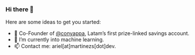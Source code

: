 ### Hi there 👋

Here are some ideas to get you started:

- 🔭 Co-Founder of [@conyappa](https://github.com/conyappa), Latam’s first prize-linked savings account.
- 🌱 I’m currently into machine learning.
- 📫 Contact me: ariel[at]martinezs[dot]dev.
